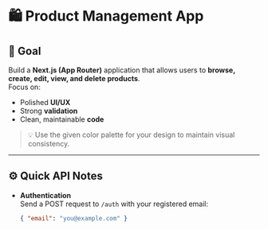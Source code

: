 # 🛍️ Product Management App

## 🎯 Goal
Build a **Next.js (App Router)** application that allows users to **browse, create, edit, view, and delete products**.  
Focus on:
- Polished **UI/UX**
- Strong **validation**
- Clean, maintainable **code**

> 💡 Use the given color palette for your design to maintain visual consistency.

---

## ⚙️ Quick API Notes
- **Authentication**  
  Send a POST request to `/auth` with your registered email:
  ```json
  { "email": "you@example.com" }
